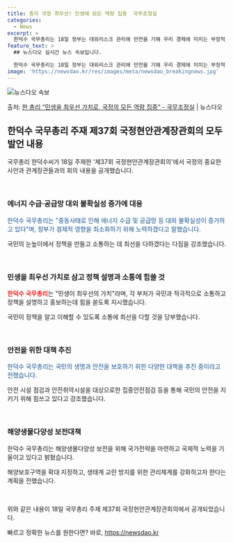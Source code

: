 ```yaml
---
title: 총리 국정 최우선! 민생에 모든 역량 집중  국무조정실
categories:
  - News
excerpt: >
  한덕수 국무총리는 18일 정부는 대외리스크 관리에 만전을 기해 우리 경제에 미치는 부정적 영향을 최소화하고 …
feature_text: >
  ## 뉴스다오 실시간 뉴스 속보입니다.

  한덕수 국무총리는 18일 정부는 대외리스크 관리에 만전을 기해 우리 경제에 미치는 부정적 영향을 최소화하고 …
image: 'https://newsdao.kr/res/images/meta/newsdao_breakingnews.jpg'
---
```


![뉴스다오 속보](https://newsdao.kr/res/images/meta/newsdao_breakingnews.jpg)

<p>출처: <a href="https://newsdao.kr/3622" rel="dofollow">한 총리 “민생을 최우선 가치로, 국정의 모든 역량 집중” - 국무조정실</a> | 뉴스다오</p>

<h2 data-ke-size="size26">한덕수 국무총리 주재 제37회 국정현안관계장관회의 모두발언 내용</h2>

국무총리 한덕수씨가 18일 주재한 '제37회 국정현안관계장관회의'에서 국정의 중요한 사안과 관계장관들과의 회의 내용을 공개했습니다.

<p data-ke-size="size16">&nbsp;</p>

<h3>에너지 수급·공급망 대외 불확실성 증가에 대응</h3>

<span style="color: #1a5490;">한덕수 국무총리는 "중동사태로 인해 에너지 수급 및 공급망 등 대외 불확실성이 증가하고 있다"며, 정부가 경제적 영향을 최소화하기 위해 노력하겠다고 말했습니다.</span>

국민의 눈높이에서 정책을 만들고 소통하는 데 최선을 다하겠다는 다짐을 강조했습니다.

<p data-ke-size="size16">&nbsp;</p>

<h3>민생을 최우선 가치로 삼고 정책 설명과 소통에 힘쓸 것</h3>

<b><span style="color: #ee2323;">한덕수 국무총리</span></b>는 "민생이 최우선의 가치"라며, 각 부처가 국민과 적극적으로 소통하고 정책을 설명하고 홍보하는데 힘을 쏟도록 지시했습니다.

국민이 정책을 알고 이해할 수 있도록 소통에 최선을 다할 것을 당부했습니다.

<p data-ke-size="size16">&nbsp;</p>

<h3>안전을 위한 대책 추진</h3>

<span style="color: #1a5490;">한덕수 국무총리는 국민의 생명과 안전을 보호하기 위한 다양한 대책을 추진 중이라고 전했습니다.</span>

안전 시설 점검과 안전취약시설을 대상으로한 집중안전점검 등을 통해 국민의 안전을 지키기 위해 힘쓰고 있다고 강조했습니다.

<p data-ke-size="size16">&nbsp;</p>

<h3>해양생물다양성 보전대책</h3>

한덕수 국무총리는 해양생물다양성 보전을 위해 국가전략을 마련하고 국제적 노력을 기울이고 있다고 밝혔습니다.

해양보호구역을 확대 지정하고, 생태계 교란 방지를 위한 관리체계를 강화하고자 한다는 계획을 전했습니다.

<p data-ke-size="size16">&nbsp;</p>

위와 같은 내용이 18일 국무총리 주재 제37회 국정현안관계장관회의에서 공개되었습니다. 

빠르고 정확한 뉴스를 원한다면? 바로, <a href="https://newsdao.kr" rel="dofollow">https://newsdao.kr</a>


